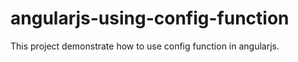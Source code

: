 # angularjs-using-config-function

This project demonstrate how to use config function in angularjs.	